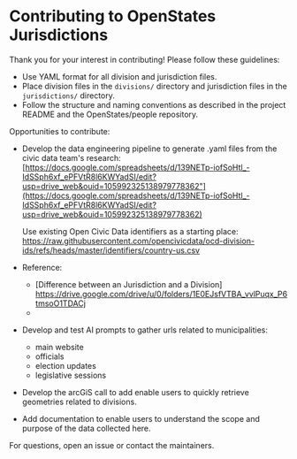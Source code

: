 # Contributing to OpenStates Jurisdictions

Thank you for your interest in contributing! Please follow these guidelines:

- Use YAML format for all division and jurisdiction files.
- Place division files in the `divisions/` directory and jurisdiction files in the `jurisdictions/` directory.
- Follow the structure and naming conventions as described in the project README
  and the OpenStates/people repository.


Opportunities to contribute:
- Develop the data engineering pipeline to generate .yaml files from the civic
  data team's research:
  [https://docs.google.com/spreadsheets/d/139NETp-iofSoHtl_-IdSSph6xf_ePFVtR8l6KWYadSI/edit?usp=drive_web&ouid=105992325138979778362"](https://docs.google.com/spreadsheets/d/139NETp-iofSoHtl_-IdSSph6xf_ePFVtR8l6KWYadSI/edit?usp=drive_web&ouid=105992325138979778362)

  Use existing Open Civic Data identifiers as a starting place:
  https://raw.githubusercontent.com/opencivicdata/ocd-division-ids/refs/heads/master/identifiers/country-us.csv

- Reference:
  - [Difference between an Jurisdiction and a Division]
    https://drive.google.com/drive/u/0/folders/1E0EJsfVTBA_vvlPuqx_P6tmsoO1TDACj
  -

- Develop and test AI prompts to gather urls related to municipalities:
    - main website
    - officials
    - election updates
    - legislative sessions

- Develop the arcGiS call to add enable users to quickly retrieve geometries related to divisions.
- Add documentation to enable users to understand the scope and purpose of the data collected here.


For questions, open an issue or contact the maintainers.